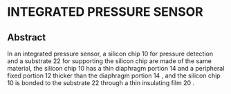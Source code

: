 # INTEGRATED PRESSURE SENSOR

## Abstract
In an integrated pressure sensor, a silicon chip 10 for pressure detection and a substrate 22 for supporting the silicon chip are made of the same material, the silicon chip 10 has a thin diaphragm portion 14 and a peripheral fixed portion 12 thicker than the diaphragm portion 14 , and the silicon chip 10 is bonded to the substrate 22 through a thin insulating film 20 .